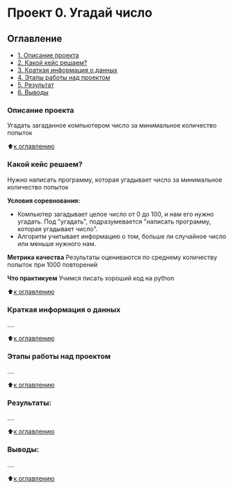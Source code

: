 # Проект 0. Угадай число

## Оглавление
* [1. Описание проекта](https://github.com/Chipayka/SFDS/tree/main/project_0/README.md#Описание-проекта)
* [2. Какой кейс решаем?](https://github.com/Chipayka/SFDS/tree/main/project_0/README.md#Какой-кейс-решаем)
* [3. Краткая информация о данных](https://github.com/Chipayka/SFDS/tree/main/project_0/README.md#Краткая-информация-о-данных)
* [4. Этапы работы над проектом](https://github.com/Chipayka/SFDS/tree/main/project_0/README.md#Этапы-работы-над-проектом)
* [5. Результат](https://github.com/Chipayka/SFDS/tree/main/project_0/README.md#Результаты)
* [6. Выводы](https://github.com/Chipayka/SFDS/tree/main/project_0/README.md#Выводы)

### Описание проекта
Угадать загаданное компьютером число за минимальное количество попыток

:arrow_up:[к оглавлению](https://github.com/Chipayka/SFDS/tree/main/project_0/README.md#Оглавление)

### Какой кейс решаем?
Нужно написать программу, которая угадывает число за минимальное количество попыток

**Условия соревнования:**
- Компьютер загадывает целое число от 0 до 100, и нам его нужно угадать. Под "угадать", подразумевается "написать программу, которая угадывает число".
- Алгоритм учитывает информацию о том, больше ли случайное число или меньше нужного нам.

**Метрика качества**
Результаты оцениваются по среднему количеству попыток при 1000 повторений

**Что практикуем**
Учимся писать хороший код на python

:arrow_up:[к оглавлению](https://github.com/Chipayka/SFDS/tree/main/project_0/README.md#Оглавление)

### Краткая информация о данных
....

:arrow_up:[к оглавлению](https://github.com/Chipayka/SFDS/tree/main/project_0/README.md#Оглавление)

### Этапы работы над проектом
....

:arrow_up:[к оглавлению](https://github.com/Chipayka/SFDS/tree/main/project_0/README.md#Оглавление)

### Результаты:
....

:arrow_up:[к оглавлению](https://github.com/Chipayka/SFDS/tree/main/project_0/README.md#Оглавление)
### Выводы:
....

:arrow_up:[к оглавлению](https://github.com/Chipayka/SFDS/tree/main/project_0/README.md#Оглавление)